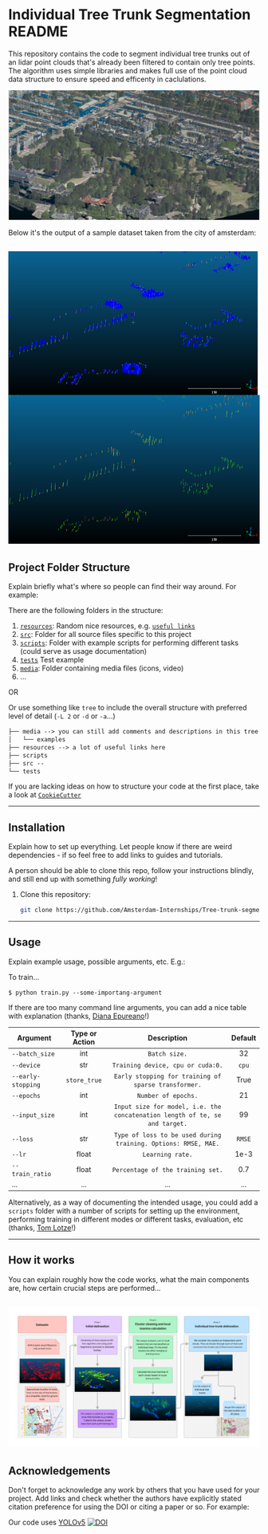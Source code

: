 # Individual Tree Trunk Segmentation README
This repository contains the code to segment individual tree trunks out of an lidar point clouds that's already been filtered to contain only tree points.
The algorithm uses simple libraries and makes full use of the point cloud data structure to ensure speed and efficenty in caclulations.


![](media/examples/AHN_trees.PNG)

Below it's the output of a sample dataset taken from the city of amsterdam:

![](media/examples/Output_sample.png)
---


## Project Folder Structure

Explain briefly what's where so people can find their way around. For example:

There are the following folders in the structure:

1) [`resources`](./resources): Random nice resources, e.g. [`useful links`](./resources/README.md)
1) [`src`](./src): Folder for all source files specific to this project
1) [`scripts`](./scripts): Folder with example scripts for performing different tasks (could serve as usage documentation)
1) [`tests`](./tests) Test example
1) [`media`](./media): Folder containing media files (icons, video)
1) ...

OR

Or use something like `tree` to include the overall structure with preferred level of detail (`-L 2` or `-d` or `-a`...)
```buildoutcfg
├── media --> you can still add comments and descriptions in this tree
│   └── examples
├── resources --> a lot of useful links here
├── scripts
├── src --
└── tests
```



If you are lacking ideas on how to structure your code at the first place, take a look at [`CookieCutter`](https://drivendata.github.io/cookiecutter-data-science/)

---


## Installation

Explain how to set up everything. 
Let people know if there are weird dependencies - if so feel free to add links to guides and tutorials.

A person should be able to clone this repo, follow your instructions blindly, and still end up with something *fully working*!

1) Clone this repository:
    ```bash
    git clone https://github.com/Amsterdam-Internships/Tree-trunk-segmentation.git
    ```

---


## Usage

Explain example usage, possible arguments, etc. E.g.:

To train... 


```
$ python train.py --some-importang-argument
```

If there are too many command line arguments, you can add a nice table with explanation (thanks, [Diana Epureano](https://www.linkedin.com/in/diana-epureanu-235104153/)!)

|Argument | Type or Action | Description | Default |
|---|:---:|:---:|:---:|
|`--batch_size`| int| `Batch size.`|  32|
|`--device`| str| `Training device, cpu or cuda:0.`| `cpu`|
|`--early-stopping`|  `store_true`| `Early stopping for training of sparse transformer.`| True|
|`--epochs`| int| `Number of epochs.`| 21|
|`--input_size`|  int| `Input size for model, i.e. the concatenation length of te, se and target.`| 99|
|`--loss`|  str|  `Type of loss to be used during training. Options: RMSE, MAE.`|`RMSE`|
|`--lr`|  float| `Learning rate.`| 1e-3|
|`--train_ratio`|  float| `Percentage of the training set.`| 0.7|
|...|...|...|...|


Alternatively, as a way of documenting the intended usage, you could add a `scripts` folder with a number of scripts for setting up the environment, performing training in different modes or different tasks, evaluation, etc (thanks, [Tom Lotze](https://www.linkedin.com/in/tom-lotze/)!)

---


## How it works

You can explain roughly how the code works, what the main components are, how certain crucial steps are performed...

![](media/examples/Internship_workflow.png)
---
## Acknowledgements


Don't forget to acknowledge any work by others that you have used for your project. Add links and check whether the authors have explicitly stated citation preference for using the DOI or citing a paper or so. 
For example:

Our code uses [YOLOv5](https://github.com/ultralytics/yolov5) [![DOI](https://zenodo.org/badge/264818686.svg)](https://zenodo.org/badge/latestdoi/264818686)

